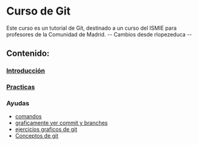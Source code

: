 # Curso de Git

Este curso es un tutorial de Git, destinado a un curso del ISMIE para profesores de la Comunidad de Madrid.
-- Cambios desde rlopezeduca --

## Contenido:

### [Introducción](/introduccion/README.md)



### [Practicas](/practicas/README.md)




### Ayudas

- [comandos](/comandos/README.md)
- [graficamente ver commit y branches](https://git-school.github.io/visualizing-git/)
- [ejercicios graficos de git](https://learngitbranching.js.org/?locale=es_ES)
- [Conceptos de git](https://gitimmersion.com/index.html)


